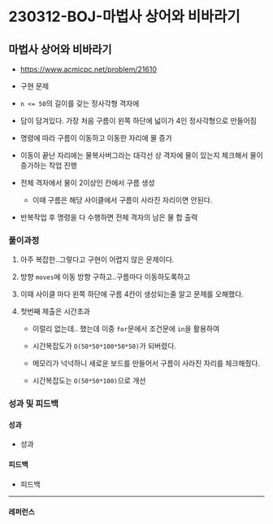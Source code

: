 # 230312-BOJ-마법사 상어와 비바라기

## 마법사 상어와 비바라기

- https://www.acmicpc.net/problem/21610

- 구현 문제

- `n <= 50`의 길이를 갖는 정사각형 격자에

- 담이 담겨있다. 가장 처음 구름이 왼쪽 하단에 넓이가 4인 정사각형으로 만들어짐

- 명령에 따라 구름이 이동하고 이동한 자리에 물 증가

- 이동이 끝난 자리에는 물복사버그라는 대각선 상 격자에 물이 있는지 체크해서 물이 증가하는 작업 진행

- 전체 격자에서 물이 2이상인 칸에서 구름 생성
  
  - 이때 구름은 해당 사이클에서 구름이 사라진 자리이면 안된다.

- 반복작업 후 명령을 다 수행하면 전체 격자의 남은 물 합 출력

### 풀이과정

1. 아주 복잡한..그렇다고 구현이 어렵지 않은 문제이다.

2. 방향 `moves`에 이동 방향 구하고..구름마다 이동하도록하고

3. 이때 사이클 마다 왼쪽 하단에 구름 4칸이 생성되는줄 알고 문제를 오해했다.

4. 첫번째 제출은 시간초과
   
   - 이럴리 없는데.. 했는데 이중 `for`문에서 조건문에 `in`을 활용하여
   
   - 시간복잡도가 `O(50*50*100*50*50)`가 되버렸다.
   
   - 메모리가 넉넉하니 새로운 보드를 만들어서 구름이 사라진 자리를 체크해줬다.
   
   - 시간복잡도는 `O(50*50*100)`으로 개선

### 성과 및 피드백

#### 성과

- 성과

#### 피드백

- 피드백

--- 

#### 레퍼런스

> 
